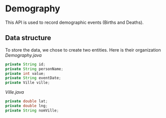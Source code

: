 # Demography
This API is used to record demographic events (Births and Deaths).
## Data structure ##
To store the data, we chose to create two entities. Here is their organization
*Demography.java*
```java
private String id;
private String personName;
private int value;
private String eventDate;
private Ville ville;
```

*Ville.java*
```java
private double lat;
private double lng;
private String nomVille;
```

